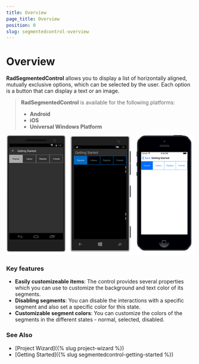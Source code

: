 ```yaml
---
title: Overview
page_title: Overview
position: 0
slug: segmentedcontrol-overview
---
```


# Overview

**RadSegmentedControl** allows you to display a list of horizontally aligned, mutually exclusive options, which can be selected by the user. Each option is a button that can display a text or an image.

> **RadSegmentedControl** is available for the following platforms:
> - **Android**
> - **iOS**
> - **Universal Windows Platform**

![RadSegmentedControl example](images/segmentcontrol-overview-0.png) 

### Key features

- **Easily customizeable items**: The control provides several properties which you can use to customize the background and text color of its segments.
- **Disabling segments**: You can disable the interactions with a specific segment and also set a specific color for this state.
- **Customizable segment colors**: You can customize the colors of the segments in the different states - normal, selected, disabled.

### See Also

- [Project Wizard]({% slug project-wizard %})
- [Getting Started]({% slug segmentedcontrol-getting-started %})
